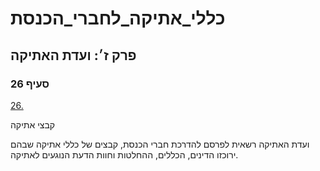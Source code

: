 # כללי_אתיקה_לחברי_הכנסת

## פרק ז׳: ועדת האתיקה

### סעיף 26

[26.](https://he.wikisource.org/wiki/כללי_אתיקה_לחברי_הכנסת#סעיף_26)

קבצי אתיקה

ועדת האתיקה רשאית לפרסם להדרכת חברי הכנסת, קבצים של כללי אתיקה שבהם ירוכזו הדינים, הכללים, ההחלטות וחוות הדעת הנוגעים לאתיקה.